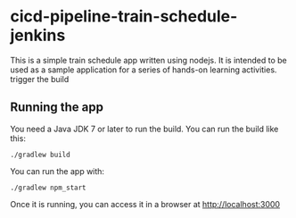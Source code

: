 # cicd-pipeline-train-schedule-jenkins

This is a simple train schedule app written using nodejs. It is intended to be used as a sample application for a series of hands-on learning activities. trigger the build

## Running the app

You need a Java JDK 7 or later to run the build. You can run the build like this:

    ./gradlew build

You can run the app with:

    ./gradlew npm_start

Once it is running, you can access it in a browser at [http://localhost:3000](http://localhost:3000)
